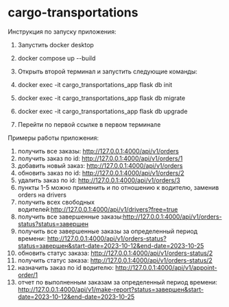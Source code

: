 # cargo-transportations
Инструкция по запуску приложения:

1) Запустить docker desktop

2) docker compose up --build

3) Открыть второй терминал и запустить следующие команды:

4) docker exec -it cargo_transportations_app flask db init

5) docker exec -it cargo_transportations_app flask db migrate

6) docker exec -it cargo_transportations_app flask db upgrade

7) Перейти по первой ссылке в первом терминале

Примеры работы приложения:

1) получить все заказы: http://127.0.0.1:4000/api/v1/orders
2) получить заказ по id: http://127.0.0.1:4000/api/v1/orders/1
3) добавить новый заказ: http://127.0.0.1:4000/api/v1/orders
4) обновить заказ по id: http://127.0.0.1:4000/api/v1/orders/2
5) удалить заказ по id: http://127.0.0.1:4000/api/v1/orders/3
6) пункты 1-5 можно применить и по отношению к водителю, 
заменив orders на drivers
7) получить всех свободных водителей:http://127.0.0.1:4000/api/v1/drivers?free=true
8) получить все завершенные заказы:http://127.0.0.1:4000/api/v1/orders-status?status=завершен
9) получить все завершенные заказы за определенный период времени: http://127.0.0.1:4000/api/v1/orders-status?status=завершен&start-date=2023-10-12&end-date=2023-10-25
10) обновить статус заказа: http://127.0.0.1:4000/api/v1/orders-status/2
11) получить статус заказа: http://127.0.0.1:4000/api/v1/orders-status/2
12) назначить заказ по id водителю: http://127.0.0.1:4000/api/v1/appoint-order/1
13) отчет по выполненным заказам за определенный период времени: http://127.0.0.1:4000/api/v1/make-report?status=завершен&start-date=2023-10-12&end-date=2023-10-25
  
